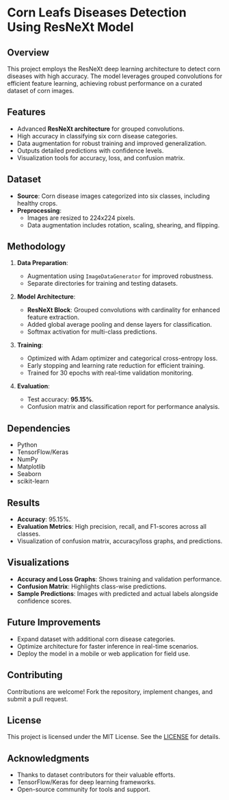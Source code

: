 # Corn Leafs Diseases Detection Using ResNeXt Model

## Overview
This project employs the ResNeXt deep learning architecture to detect corn diseases with high accuracy. The model leverages grouped convolutions for efficient feature learning, achieving robust performance on a curated dataset of corn images.

## Features
- Advanced **ResNeXt architecture** for grouped convolutions.
- High accuracy in classifying six corn disease categories.
- Data augmentation for robust training and improved generalization.
- Outputs detailed predictions with confidence levels.
- Visualization tools for accuracy, loss, and confusion matrix.

## Dataset
- **Source**: Corn disease images categorized into six classes, including healthy crops.
- **Preprocessing**:
  - Images are resized to 224x224 pixels.
  - Data augmentation includes rotation, scaling, shearing, and flipping.

## Methodology
1. **Data Preparation**:
   - Augmentation using `ImageDataGenerator` for improved robustness.
   - Separate directories for training and testing datasets.

2. **Model Architecture**:
   - **ResNeXt Block**: Grouped convolutions with cardinality for enhanced feature extraction.
   - Added global average pooling and dense layers for classification.
   - Softmax activation for multi-class predictions.

3. **Training**:
   - Optimized with Adam optimizer and categorical cross-entropy loss.
   - Early stopping and learning rate reduction for efficient training.
   - Trained for 30 epochs with real-time validation monitoring.

4. **Evaluation**:
   - Test accuracy: **95.15%**.
   - Confusion matrix and classification report for performance analysis.

## Dependencies
- Python
- TensorFlow/Keras
- NumPy
- Matplotlib
- Seaborn
- scikit-learn

## Results
- **Accuracy**: 95.15%.
- **Evaluation Metrics**: High precision, recall, and F1-scores across all classes.
- Visualization of confusion matrix, accuracy/loss graphs, and predictions.

## Visualizations
- **Accuracy and Loss Graphs**: Shows training and validation performance.
- **Confusion Matrix**: Highlights class-wise predictions.
- **Sample Predictions**: Images with predicted and actual labels alongside confidence scores.

## Future Improvements
- Expand dataset with additional corn disease categories.
- Optimize architecture for faster inference in real-time scenarios.
- Deploy the model in a mobile or web application for field use.

## Contributing
Contributions are welcome! Fork the repository, implement changes, and submit a pull request.

## License
This project is licensed under the MIT License. See the [LICENSE](LICENSE) for details.

## Acknowledgments
- Thanks to dataset contributors for their valuable efforts.
- TensorFlow/Keras for deep learning frameworks.
- Open-source community for tools and support.
